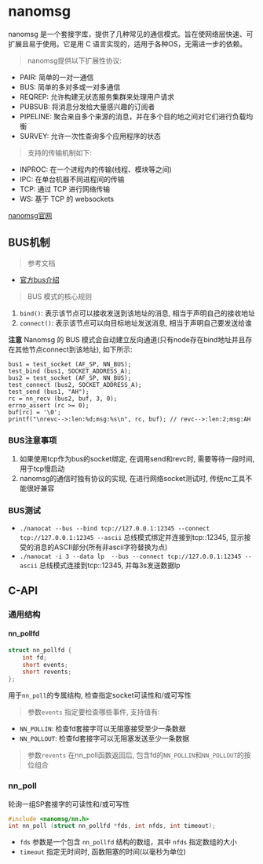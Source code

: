 # nanomsg

nanomsg 是一个套接字库，提供了几种常见的通信模式。旨在使网络层快速、可扩展且易于使用。它是用 C 语言实现的，适用于各种OS，无需进一步的依赖。

> nanomsg提供以下扩展性协议:
- PAIR: 简单的一对一通信
- BUS: 简单的多对多或一对多通信
- REQREP: 允许构建无状态服务集群来处理用户请求
- PUBSUB: 将消息分发给大量感兴趣的订阅者
- PIPELINE: 聚合来自多个来源的消息，并在多个目的地之间对它们进行负载均衡
- SURVEY: 允许一次性查询多个应用程序的状态

> 支持的传输机制如下:
- INPROC: 在一个进程内的传输(线程、模块等之间)
- IPC: 在单台机器不同进程间的传输
- TCP: 通过 TCP 进行网络传输
- WS: 基于 TCP 的 websockets


[nanomsg官网](https://nanomsg.org/)

## BUS机制

> 参考文档
- [官方bus介绍](https://nanomsg.org/gettingstarted/bus.html)

> BUS 模式的核心规则
1. `bind()`: 表示该节点可以接收发送到该地址的消息, 相当于声明自己的接收地址
2. `connect()`: 表示该节点可以向目标地址发送消息, 相当于声明自己要发送给谁

**注意** Nanomsg 的 BUS 模式会自动建立反向通道(只有node存在bind地址并且存在其他节点connect到该地址), 如下所示:
```
bus1 = test_socket (AF_SP, NN_BUS);
test_bind (bus1, SOCKET_ADDRESS_A);
bus2 = test_socket (AF_SP, NN_BUS);
test_connect (bus2, SOCKET_ADDRESS_A);
test_send (bus1, "AH");
rc = nn_recv (bus2, buf, 3, 0);
errno_assert (rc >= 0);
buf[rc] = '\0';
printf("\nrevc-->:len:%d;msg:%s\n", rc, buf); // revc-->:len:2;msg:AH
```

###  BUS注意事项

1. 如果使用tcp作为bus的socket绑定, 在调用send和revc时, 需要等待一段时间, 用于tcp慢启动
2. nanomsg的通信时独有协议的实现, 在进行网络socket测试时, 传统nc工具不能很好兼容

### BUS测试

- `./nanocat --bus --bind tcp://127.0.0.1:12345 --connect tcp://127.0.0.1:12345 --ascii` 总线模式绑定并连接到tcp::12345, 显示接受的消息的ASCII部分(所有非ascii字符替换为点)
- `./nanocat -i 3 --data lp  --bus --connect tcp://127.0.0.1:12345 --ascii` 总线模式连接到tcp::12345, 并每3s发送数据lp

## C-API

### 通用结构

#### nn_pollfd

```c
struct nn_pollfd {
    int fd;
    short events;
    short revents;
};
```
用于`nn_poll`的专属结构, 检查指定socket可读性和/或可写性

> 参数`events` 指定要检查哪些事件, 支持值有:
- `NN_POLLIN`: 检查fd套接字可以无阻塞接受至少一条数据
- `NN_POLLOUT`: 检查fd套接字可以无阻塞发送至少一条数据
> 参数`revents` 在nn_poll函数返回后, 包含fd的`NN_POLLIN`和`NN_POLLOUT`的按位组合

### nn_poll

轮询一组SP套接字的可读性和/或可写性

```c
#include <nanomsg/nn.h>
int nn_poll (struct nn_pollfd *fds, int nfds, int timeout);
```

- `fds` 参数是一个包含 `nn_pollfd` 结构的数组，其中 `nfds` 指定数组的大小
- `timeout` 指定无时间时, 函数阻塞的时间(以毫秒为单位)